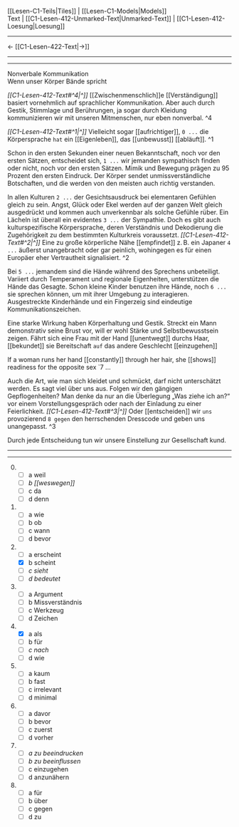    [[Lesen-C1-Teils|Tiles]] | [[Lesen-C1-Models|Models]]    
   Text  | [[C1-Lesen-412-Unmarked-Text|Unmarked-Text]] | [[C1-Lesen-412-Loesung|Loesung]]    

---

   ←          [[C1-Lesen-422-Text|→]]     

---
---

Nonverbale Kommunikation  
Wenn unser Körper Bände spricht

*[[C1-Lesen-412-Text#^4|^]]* [[Zwischenmenschlich]]e [[Verständigung]] basiert vornehmlich auf sprachlicher Kommunikation. 
Aber auch durch Gestik, Stimmlage und Berührungen, ja sogar durch Kleidung kommunizieren wir mit unseren Mitmenschen, nur eben nonverbal. ^4


*[[C1-Lesen-412-Text#^1|^]]* Vielleicht sogar [[aufrichtiger]], `0 ...` die Körpersprache `hat` ein [[Eigenleben]], das [[unbewusst]] [[abläuft]]. ^1

Schon in den ersten Sekunden einer neuen Bekanntschaft, noch vor den ersten Sätzen, entscheidet sich, `1 ...` wir jemanden sympathisch finden oder nicht, noch vor den ersten Sätzen. Mimik und Bewegung prägen zu 95 Prozent den ersten Eindruck. Der Körper sendet unmissverständliche Botschaften, und die werden von den meisten auch richtig verstanden.

In allen Kulturen `2 ...` der Gesichtsausdruck bei elementaren Gefühlen gleich zu sein. Angst, Glück oder Ekel werden auf der ganzen Welt gleich ausgedrückt und kommen auch unverkennbar als solche Gefühle rüber. Ein Lächeln ist überall ein evidentes `3 ...` der Sympathie. Doch es gibt auch kulturspezifische Körpersprache, deren Verständnis und Dekodierung die Zugehörigkeit zu dem bestimmten Kulturkreis voraussetzt. 
*[[C1-Lesen-412-Text#^2|^]]* Eine zu große körperliche Nähe [[empfindet]] z. B. ein Japaner `4 ...` äußerst unangebracht oder gar peinlich, wohingegen es für einen Europäer eher Vertrautheit signalisiert. ^2


Bei `5 ...` jemandem sind die Hände während des Sprechens unbeteiligt. Variiert durch Temperament und regionale Eigenheiten, unterstützen die Hände das Gesagte. Schon kleine Kinder benutzen ihre Hände, noch `6 ...` sie sprechen können, um mit ihrer Umgebung zu interagieren. Ausgestreckte Kinderhände und ein Fingerzeig sind eindeutige Kommunikationszeichen.

Eine starke Wirkung haben Körperhaltung und Gestik. Streckt ein Mann demonstrativ seine Brust vor, will er wohl Stärke und Selbstbewusstsein zeigen. Fährt sich eine Frau mit der Hand [[unentwegt]] durchs Haar, [[bekundet]] sie Bereitschaft `auf` das andere Geschlecht [[einzugehen]]

If a woman runs her hand [[constantly]] through her hair, she [[shows]] readiness for the opposite sex `7 ...



Auch die Art, wie man sich kleidet und schmückt, darf nicht unterschätzt werden. Es sagt viel über uns aus. Folgen wir den gängigen Gepflogenheiten? Man denke da nur an die Überlegung „Was ziehe ich an?“ vor einem Vorstellungsgespräch oder nach der Einladung zu einer Feierlichkeit. 
*[[C1-Lesen-412-Text#^3|^]]* Oder [[entscheiden]] wir `uns` provozierend `8 gegen` den herrschenden Dresscode und geben uns unangepasst.  ^3

Durch jede Entscheidung tun wir unsere Einstellung zur Gesellschaft kund.


---
---

0. 
    - [ ] a weil
    - [ ] *b [[weswegen]]*
    - [ ] c da
    - [ ] d denn 

1. 
    - [ ] a wie
    - [ ] b ob
    - [ ] c wann
    - [ ] d bevor

2. 
    - [ ] a erscheint
    - [x] b scheint
    - [ ] *c sieht*
    - [ ] *d bedeutet*

3. 
    - [ ] a Argument
    - [ ] b Missverständnis
    - [ ] c Werkzeug
    - [ ] d Zeichen

4. 
    - [x] a als
    - [ ] b für
    - [ ] *c nach*
    - [ ] d wie

5. 
    - [ ] a kaum
    - [ ] b fast
    - [ ] c irrelevant
    - [ ] d minimal

6. 
    - [ ] a davor
    - [ ] b bevor
    - [ ] c zuerst
    - [ ] d vorher

7. 
    - [ ] *a zu beeindrucken*
    - [ ] *b zu beeinflussen*
    - [ ] c einzugehen
    - [ ] d anzunähern

8. 
    - [ ] a für
    - [ ] b über
    - [ ] c gegen
    - [ ] d zu
